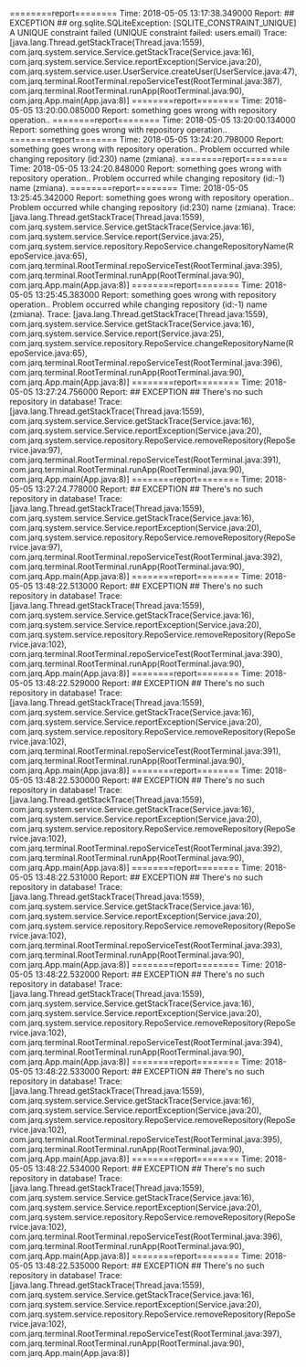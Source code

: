 
========report========
Time: 2018-05-05 13:17:38.349000
Report: ## EXCEPTION ## org.sqlite.SQLiteException: [SQLITE_CONSTRAINT_UNIQUE]  A UNIQUE constraint failed (UNIQUE constraint failed: users.email)
Trace: [java.lang.Thread.getStackTrace(Thread.java:1559), com.jarq.system.service.Service.getStackTrace(Service.java:16), com.jarq.system.service.Service.reportException(Service.java:20), com.jarq.system.service.user.UserService.createUser(UserService.java:47), com.jarq.terminal.RootTerminal.repoServiceTest(RootTerminal.java:387), com.jarq.terminal.RootTerminal.runApp(RootTerminal.java:90), com.jarq.App.main(App.java:8)]
========report========
Time: 2018-05-05 13:20:00.085000
Report: something goes wrong with repository operation..
========report========
Time: 2018-05-05 13:20:00.134000
Report: something goes wrong with repository operation..
========report========
Time: 2018-05-05 13:24:20.798000
Report: something goes wrong with repository operation.. Problem occurred while changing repository (id:230) name (zmiana).
========report========
Time: 2018-05-05 13:24:20.848000
Report: something goes wrong with repository operation.. Problem occurred while changing repository (id:-1) name (zmiana).
========report========
Time: 2018-05-05 13:25:45.342000
Report: something goes wrong with repository operation.. Problem occurred while changing repository (id:230) name (zmiana).
Trace: [java.lang.Thread.getStackTrace(Thread.java:1559), com.jarq.system.service.Service.getStackTrace(Service.java:16), com.jarq.system.service.Service.report(Service.java:25), com.jarq.system.service.repository.RepoService.changeRepositoryName(RepoService.java:65), com.jarq.terminal.RootTerminal.repoServiceTest(RootTerminal.java:395), com.jarq.terminal.RootTerminal.runApp(RootTerminal.java:90), com.jarq.App.main(App.java:8)]
========report========
Time: 2018-05-05 13:25:45.383000
Report: something goes wrong with repository operation.. Problem occurred while changing repository (id:-1) name (zmiana).
Trace: [java.lang.Thread.getStackTrace(Thread.java:1559), com.jarq.system.service.Service.getStackTrace(Service.java:16), com.jarq.system.service.Service.report(Service.java:25), com.jarq.system.service.repository.RepoService.changeRepositoryName(RepoService.java:65), com.jarq.terminal.RootTerminal.repoServiceTest(RootTerminal.java:396), com.jarq.terminal.RootTerminal.runApp(RootTerminal.java:90), com.jarq.App.main(App.java:8)]
========report========
Time: 2018-05-05 13:27:24.756000
Report: ## EXCEPTION ## There's no such repository in database!
Trace: [java.lang.Thread.getStackTrace(Thread.java:1559), com.jarq.system.service.Service.getStackTrace(Service.java:16), com.jarq.system.service.Service.reportException(Service.java:20), com.jarq.system.service.repository.RepoService.removeRepository(RepoService.java:97), com.jarq.terminal.RootTerminal.repoServiceTest(RootTerminal.java:391), com.jarq.terminal.RootTerminal.runApp(RootTerminal.java:90), com.jarq.App.main(App.java:8)]
========report========
Time: 2018-05-05 13:27:24.778000
Report: ## EXCEPTION ## There's no such repository in database!
Trace: [java.lang.Thread.getStackTrace(Thread.java:1559), com.jarq.system.service.Service.getStackTrace(Service.java:16), com.jarq.system.service.Service.reportException(Service.java:20), com.jarq.system.service.repository.RepoService.removeRepository(RepoService.java:97), com.jarq.terminal.RootTerminal.repoServiceTest(RootTerminal.java:392), com.jarq.terminal.RootTerminal.runApp(RootTerminal.java:90), com.jarq.App.main(App.java:8)]
========report========
Time: 2018-05-05 13:48:22.513000
Report: ## EXCEPTION ## There's no such repository in database!
Trace: [java.lang.Thread.getStackTrace(Thread.java:1559), com.jarq.system.service.Service.getStackTrace(Service.java:16), com.jarq.system.service.Service.reportException(Service.java:20), com.jarq.system.service.repository.RepoService.removeRepository(RepoService.java:102), com.jarq.terminal.RootTerminal.repoServiceTest(RootTerminal.java:390), com.jarq.terminal.RootTerminal.runApp(RootTerminal.java:90), com.jarq.App.main(App.java:8)]
========report========
Time: 2018-05-05 13:48:22.529000
Report: ## EXCEPTION ## There's no such repository in database!
Trace: [java.lang.Thread.getStackTrace(Thread.java:1559), com.jarq.system.service.Service.getStackTrace(Service.java:16), com.jarq.system.service.Service.reportException(Service.java:20), com.jarq.system.service.repository.RepoService.removeRepository(RepoService.java:102), com.jarq.terminal.RootTerminal.repoServiceTest(RootTerminal.java:391), com.jarq.terminal.RootTerminal.runApp(RootTerminal.java:90), com.jarq.App.main(App.java:8)]
========report========
Time: 2018-05-05 13:48:22.530000
Report: ## EXCEPTION ## There's no such repository in database!
Trace: [java.lang.Thread.getStackTrace(Thread.java:1559), com.jarq.system.service.Service.getStackTrace(Service.java:16), com.jarq.system.service.Service.reportException(Service.java:20), com.jarq.system.service.repository.RepoService.removeRepository(RepoService.java:102), com.jarq.terminal.RootTerminal.repoServiceTest(RootTerminal.java:392), com.jarq.terminal.RootTerminal.runApp(RootTerminal.java:90), com.jarq.App.main(App.java:8)]
========report========
Time: 2018-05-05 13:48:22.531000
Report: ## EXCEPTION ## There's no such repository in database!
Trace: [java.lang.Thread.getStackTrace(Thread.java:1559), com.jarq.system.service.Service.getStackTrace(Service.java:16), com.jarq.system.service.Service.reportException(Service.java:20), com.jarq.system.service.repository.RepoService.removeRepository(RepoService.java:102), com.jarq.terminal.RootTerminal.repoServiceTest(RootTerminal.java:393), com.jarq.terminal.RootTerminal.runApp(RootTerminal.java:90), com.jarq.App.main(App.java:8)]
========report========
Time: 2018-05-05 13:48:22.532000
Report: ## EXCEPTION ## There's no such repository in database!
Trace: [java.lang.Thread.getStackTrace(Thread.java:1559), com.jarq.system.service.Service.getStackTrace(Service.java:16), com.jarq.system.service.Service.reportException(Service.java:20), com.jarq.system.service.repository.RepoService.removeRepository(RepoService.java:102), com.jarq.terminal.RootTerminal.repoServiceTest(RootTerminal.java:394), com.jarq.terminal.RootTerminal.runApp(RootTerminal.java:90), com.jarq.App.main(App.java:8)]
========report========
Time: 2018-05-05 13:48:22.533000
Report: ## EXCEPTION ## There's no such repository in database!
Trace: [java.lang.Thread.getStackTrace(Thread.java:1559), com.jarq.system.service.Service.getStackTrace(Service.java:16), com.jarq.system.service.Service.reportException(Service.java:20), com.jarq.system.service.repository.RepoService.removeRepository(RepoService.java:102), com.jarq.terminal.RootTerminal.repoServiceTest(RootTerminal.java:395), com.jarq.terminal.RootTerminal.runApp(RootTerminal.java:90), com.jarq.App.main(App.java:8)]
========report========
Time: 2018-05-05 13:48:22.534000
Report: ## EXCEPTION ## There's no such repository in database!
Trace: [java.lang.Thread.getStackTrace(Thread.java:1559), com.jarq.system.service.Service.getStackTrace(Service.java:16), com.jarq.system.service.Service.reportException(Service.java:20), com.jarq.system.service.repository.RepoService.removeRepository(RepoService.java:102), com.jarq.terminal.RootTerminal.repoServiceTest(RootTerminal.java:396), com.jarq.terminal.RootTerminal.runApp(RootTerminal.java:90), com.jarq.App.main(App.java:8)]
========report========
Time: 2018-05-05 13:48:22.535000
Report: ## EXCEPTION ## There's no such repository in database!
Trace: [java.lang.Thread.getStackTrace(Thread.java:1559), com.jarq.system.service.Service.getStackTrace(Service.java:16), com.jarq.system.service.Service.reportException(Service.java:20), com.jarq.system.service.repository.RepoService.removeRepository(RepoService.java:102), com.jarq.terminal.RootTerminal.repoServiceTest(RootTerminal.java:397), com.jarq.terminal.RootTerminal.runApp(RootTerminal.java:90), com.jarq.App.main(App.java:8)]